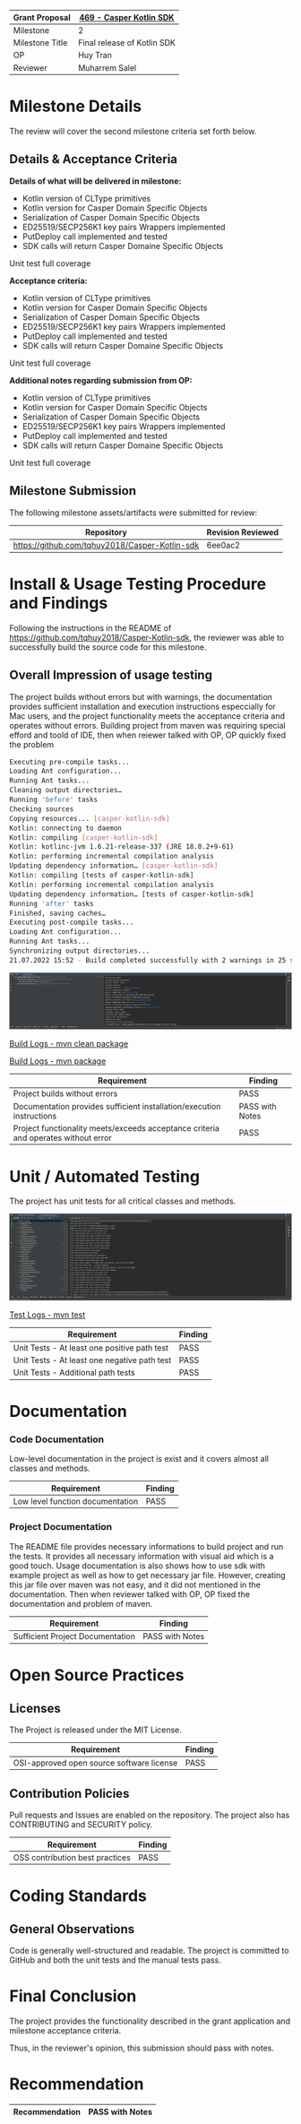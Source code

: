 Grant Proposal | [469 - Casper Kotlin SDK](https://portal.devxdao.com/public-proposals/469)
------------ | -------------
Milestone | 2
Milestone Title | Final release of Kotlin SDK
OP | Huy Tran
Reviewer | Muharrem Salel

# Milestone Details
The review will cover the second milestone criteria set forth below.

## Details & Acceptance Criteria

**Details of what will be delivered in milestone:**

- Kotlin version of CLType primitives
- Kotlin version for Casper Domain Specific Objects 
- Serialization of Casper Domain Specific Objects 
- ED25519/SECP256K1 key pairs Wrappers implemented
- PutDeploy call implemented and tested
- SDK calls will return Casper Domaine Specific Objects

 Unit test full coverage

 **Acceptance criteria:**

 - Kotlin version of CLType primitives 
 - Kotlin version for Casper Domain Specific Objects 
 - Serialization of Casper Domain Specific Objects 
 - ED25519/SECP256K1 key pairs Wrappers implemented 
 - PutDeploy call implemented and tested 
 - SDK calls will return Casper Domaine Specific Objects 
 
 Unit test full coverage

 **Additional notes regarding submission from OP:**

  - Kotlin version of CLType primitives 
 - Kotlin version for Casper Domain Specific Objects 
 - Serialization of Casper Domain Specific Objects 
 - ED25519/SECP256K1 key pairs Wrappers implemented 
 - PutDeploy call implemented and tested 
 - SDK calls will return Casper Domaine Specific Objects 
 
 Unit test full coverage

 ## Milestone Submission

The following milestone assets/artifacts were submitted for review:

Repository | Revision Reviewed
------------ | -------------
https://github.com/tqhuy2018/Casper-Kotlin-sdk | 6ee0ac2

# Install & Usage Testing Procedure and Findings

Following the instructions in the README of https://github.com/tqhuy2018/Casper-Kotlin-sdk, the reviewer was
able to successfully build the source code for this milestone. 

## Overall Impression of usage testing

The project builds without errors but with warnings, the documentation provides sufficient installation  and execution instructions especcially for Mac users, and the project functionality meets the acceptance criteria and operates without errors. Building project from maven was requiring special efford and toold of IDE, then when reiewer talked with OP, OP quickly fixed the problem

``` sh
Executing pre-compile tasks...
Loading Ant configuration...
Running Ant tasks...
Cleaning output directories…
Running 'before' tasks
Checking sources
Copying resources... [casper-kotlin-sdk]
Kotlin: connecting to daemon
Kotlin: compiling [casper-kotlin-sdk]
Kotlin: kotlinc-jvm 1.6.21-release-337 (JRE 18.0.2+9-61)
Kotlin: performing incremental compilation analysis
Updating dependency information… [casper-kotlin-sdk]
Kotlin: compiling [tests of casper-kotlin-sdk]
Kotlin: performing incremental compilation analysis
Updating dependency information… [tests of casper-kotlin-sdk]
Running 'after' tasks
Finished, saving caches…
Executing post-compile tasks...
Loading Ant configuration...
Running Ant tasks...
Synchronizing output directories...
21.07.2022 15:52 - Build completed successfully with 2 warnings in 25 sec, 173 ms

```
![Build](./assets/build.png)

[Build Logs - mvn clean package](assets/mvn-clean-package.md)

[Build Logs - mvn package](assets/mvn-package.md)

Requirement | Finding
------------ | -------------
Project builds without errors | PASS
Documentation provides sufficient installation/execution instructions | PASS with Notes
Project functionality meets/exceeds acceptance criteria and operates without error | PASS


# Unit / Automated Testing

The project has unit tests for all critical classes and methods.

![Tests](./assets/tests.png)

[Test Logs - mvn test](assets/mvn-test.md)

Requirement | Finding
------------ | -------------
Unit Tests - At least one positive path test | PASS
Unit Tests - At least one negative path test | PASS 
Unit Tests - Additional path tests | PASS

# Documentation

### Code Documentation

Low-level documentation in the project is exist and it covers almost all classes and methods. 

Requirement | Finding
------------ | -------------
Low level function documentation | PASS 

### Project Documentation

The README file provides necessary informations to build project and run the tests. It provides all necessary information with visual aid which is a good touch. Usage documentation is also shows how to use sdk with example project as well as how to get necessary jar file. However, creating this jar file over maven was not easy, and it did not mentioned in the documentation. Then when reviewer talked with OP, OP fixed the documentation and problem of maven. 

Requirement | Finding
------------ | -------------
Sufficient Project Documentation | PASS with Notes 

# Open Source Practices

## Licenses

The Project is released under the MIT License.

Requirement | Finding
------------ | -------------
OSI-approved open source software license | PASS

## Contribution Policies

Pull requests and Issues are enabled on the repository. The project also has CONTRIBUTING and SECURITY policy.

Requirement | Finding
------------ | -------------
OSS contribution best practices | PASS

# Coding Standards

## General Observations

Code is generally well-structured and readable. The project is committed to GitHub and both the unit tests and the manual tests pass.

# Final Conclusion

The project provides the functionality described in the grant application and milestone acceptance criteria.

Thus, in the reviewer's opinion, this submission should pass with notes.

# Recommendation

Recommendation | PASS with Notes
------------ | -------------
